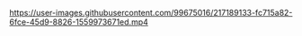 

https://user-images.githubusercontent.com/99675016/217189133-fc715a82-6fce-45d9-8826-1559973671ed.mp4

